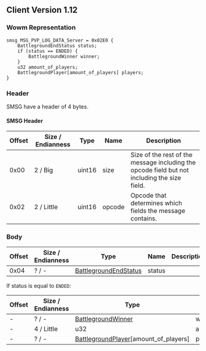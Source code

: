 ## Client Version 1.12

### Wowm Representation
```rust,ignore
smsg MSG_PVP_LOG_DATA_Server = 0x02E0 {
    BattlegroundEndStatus status;
    if (status == ENDED) {
        BattlegroundWinner winner;
    }
    u32 amount_of_players;
    BattlegroundPlayer[amount_of_players] players;
}
```
### Header
SMSG have a header of 4 bytes.

#### SMSG Header
| Offset | Size / Endianness | Type   | Name   | Description |
| ------ | ----------------- | ------ | ------ | ----------- |
| 0x00   | 2 / Big           | uint16 | size   | Size of the rest of the message including the opcode field but not including the size field.|
| 0x02   | 2 / Little        | uint16 | opcode | Opcode that determines which fields the message contains.|
### Body
| Offset | Size / Endianness | Type | Name | Description |
| ------ | ----------------- | ---- | ---- | ----------- |
| 0x04 | ? / - | [BattlegroundEndStatus](battlegroundendstatus.md) | status |  |

If status is equal to `ENDED`:

| Offset | Size / Endianness | Type | Name | Description |
| ------ | ----------------- | ---- | ---- | ----------- |
| - | ? / - | [BattlegroundWinner](battlegroundwinner.md) | winner |  |
| - | 4 / Little | u32 | amount_of_players |  |
| - | ? / - | [BattlegroundPlayer](battlegroundplayer.md)[amount_of_players] | players |  |
